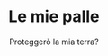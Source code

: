 ---
layout: "index"
permalink: "/it/le-mie-palle/"
title: "Le mie palle"
subtitle: "Proteggerò la mia terra?"
authors: "Shigemitsu Harada"
publisher: "Magic Press"
cover: "1/001.jpg"
cover2: "6/001.jpg"
webpage: "https://maextreme.forumfree.it/?t=64277613"
---